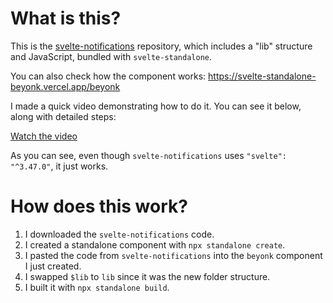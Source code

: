 # What is this?

This is the [svelte-notifications](https://github.com/beyonk-group/svelte-notifications) repository, which includes a "lib" structure and JavaScript, bundled with `svelte-standalone`.

You can also check how the component works: https://svelte-standalone-beyonk.vercel.app/beyonk

I made a quick video demonstrating how to do it. You can see it below, along with detailed steps:

[Watch the video](https://github.com/user-attachments/assets/22fbd243-2b94-4a10-a905-b4910dcb95d3)

As you can see, even though `svelte-notifications` uses `"svelte": "^3.47.0"`, it just works.

# How does this work?

1. I downloaded the `svelte-notifications` code.
2. I created a standalone component with `npx standalone create`.
3. I pasted the code from `svelte-notifications` into the `beyonk` component I just created.
4. I swapped `$lib` to `lib` since it was the new folder structure.
5. I built it with `npx standalone build`.
